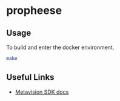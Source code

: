 # propheese

## Usage

To build and enter the docker environment.

```sh
make
```

## Useful Links

- [Metavision SDK docs](https://docs.prophesee.ai/stable/index.html)
